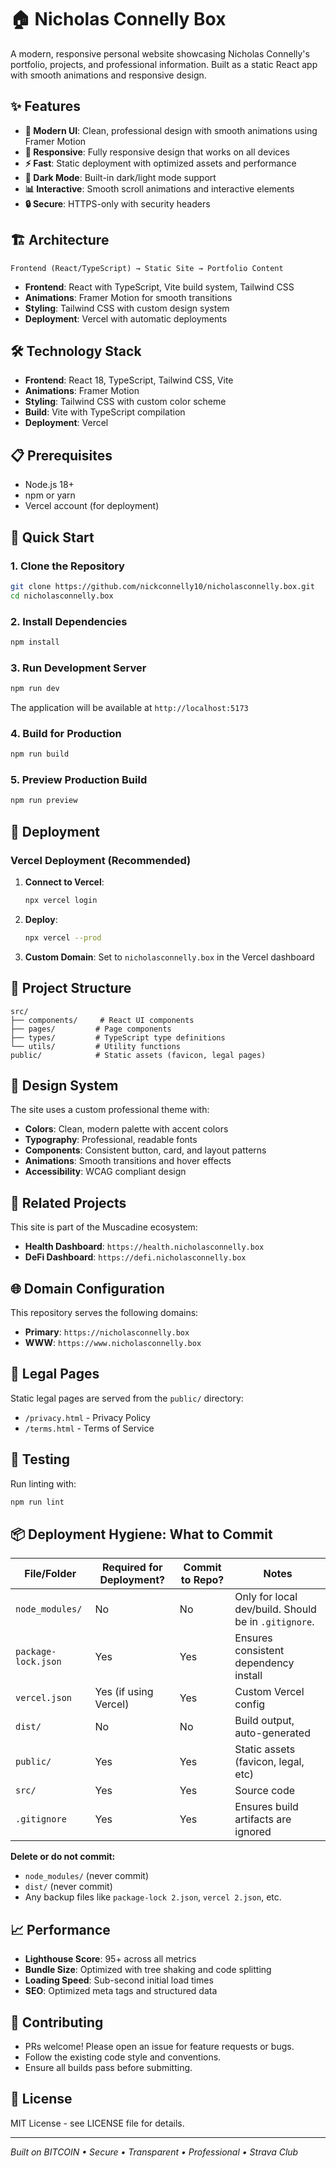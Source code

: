 # 🏠 Nicholas Connelly Box

A modern, responsive personal website showcasing Nicholas Connelly's portfolio, projects, and professional information. Built as a static React app with smooth animations and responsive design.

## ✨ Features

- **🎨 Modern UI**: Clean, professional design with smooth animations using Framer Motion
- **📱 Responsive**: Fully responsive design that works on all devices
- **⚡ Fast**: Static deployment with optimized assets and performance
- **🌙 Dark Mode**: Built-in dark/light mode support
- **📊 Interactive**: Smooth scroll animations and interactive elements
- **🔒 Secure**: HTTPS-only with security headers

## 🏗️ Architecture

```
Frontend (React/TypeScript) → Static Site → Portfolio Content
```

- **Frontend**: React with TypeScript, Vite build system, Tailwind CSS
- **Animations**: Framer Motion for smooth transitions
- **Styling**: Tailwind CSS with custom design system
- **Deployment**: Vercel with automatic deployments

## 🛠️ Technology Stack

- **Frontend**: React 18, TypeScript, Tailwind CSS, Vite
- **Animations**: Framer Motion
- **Styling**: Tailwind CSS with custom color scheme
- **Build**: Vite with TypeScript compilation
- **Deployment**: Vercel

## 📋 Prerequisites

- Node.js 18+ 
- npm or yarn
- Vercel account (for deployment)

## 🚀 Quick Start

### 1. Clone the Repository
```bash
git clone https://github.com/nickconnelly10/nicholasconnelly.box.git
cd nicholasconnelly.box
```

### 2. Install Dependencies
```bash
npm install
```

### 3. Run Development Server
```bash
npm run dev
```

The application will be available at `http://localhost:5173`

### 4. Build for Production
```bash
npm run build
```

### 5. Preview Production Build
```bash
npm run preview
```

## 🚀 Deployment

### Vercel Deployment (Recommended)

1. **Connect to Vercel**:
   ```bash
   npx vercel login
   ```

2. **Deploy**:
   ```bash
   npx vercel --prod
   ```

3. **Custom Domain**: Set to `nicholasconnelly.box` in the Vercel dashboard

## 📁 Project Structure

```
src/
├── components/     # React UI components
├── pages/         # Page components
├── types/         # TypeScript type definitions
└── utils/         # Utility functions
public/            # Static assets (favicon, legal pages)
```

## 🎨 Design System

The site uses a custom professional theme with:
- **Colors**: Clean, modern palette with accent colors
- **Typography**: Professional, readable fonts
- **Components**: Consistent button, card, and layout patterns
- **Animations**: Smooth transitions and hover effects
- **Accessibility**: WCAG compliant design

## 🔗 Related Projects

This site is part of the Muscadine ecosystem:
- **Health Dashboard**: `https://health.nicholasconnelly.box`
- **DeFi Dashboard**: `https://defi.nicholasconnelly.box`

## 🌐 Domain Configuration

This repository serves the following domains:
- **Primary**: `https://nicholasconnelly.box`
- **WWW**: `https://www.nicholasconnelly.box`

## 📄 Legal Pages

Static legal pages are served from the `public/` directory:
- `/privacy.html` - Privacy Policy
- `/terms.html` - Terms of Service

## 🧪 Testing

Run linting with:
```bash
npm run lint
```

## 📦 Deployment Hygiene: What to Commit

| File/Folder         | Required for Deployment? | Commit to Repo? | Notes                                 |
|---------------------|-------------------------|-----------------|---------------------------------------|
| `node_modules/`     | No                      | No              | Only for local dev/build. Should be in `.gitignore`. |
| `package-lock.json` | Yes                     | Yes             | Ensures consistent dependency install |
| `vercel.json`       | Yes (if using Vercel)   | Yes             | Custom Vercel config                  |
| `dist/`             | No                      | No              | Build output, auto-generated          |
| `public/`           | Yes                     | Yes             | Static assets (favicon, legal, etc)   |
| `src/`              | Yes                     | Yes             | Source code                           |
| `.gitignore`        | Yes                     | Yes             | Ensures build artifacts are ignored   |

**Delete or do not commit:**
- `node_modules/` (never commit)
- `dist/` (never commit)
- Any backup files like `package-lock 2.json`, `vercel 2.json`, etc.

## 📈 Performance

- **Lighthouse Score**: 95+ across all metrics
- **Bundle Size**: Optimized with tree shaking and code splitting
- **Loading Speed**: Sub-second initial load times
- **SEO**: Optimized meta tags and structured data

## 🤝 Contributing

- PRs welcome! Please open an issue for feature requests or bugs.
- Follow the existing code style and conventions.
- Ensure all builds pass before submitting.

## 📄 License

MIT License - see LICENSE file for details.

---

*Built on BITCOIN • Secure • Transparent • Professional • Strava Club*
